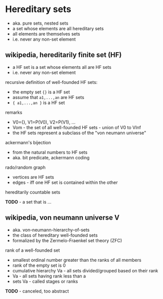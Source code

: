 
<!-- ======================================================================= -->
# Hereditary sets

* aka. pure sets, nested sets
* a set whose elements are all hereditary sets
* all elements are themselves sets
* i.e. never any non-set element

<!-- ======================================================================= -->
## wikipedia, hereditarily finite set (HF)

* a HF set is a set whose elements all are HF sets
* i.e. never any non-set element

recursive definition of well-founded HF sets:

* the empty set `{}` is a HF set
* assume that `a1,...,an` are HF sets
* `{ a1,...,an }` is a HF set

remarks

* V0={}, V1=P(V0), V2=P(V1), ...
* Vom - the set of all well-founded HF sets - union of V0 to VInf
* the HF sets represent a subclass of the "von neumann universe"

ackermann's bijection

* from the natural numbers to HF sets
* aka. bit predicate, ackermann coding

rado/random graph

* vertices are HF sets
* edges - iff one HF set is contained within the other

hereditarily countable sets

**TODO** - a set that is ...

<!-- ======================================================================= -->
## wikipedia, von neumann universe V

* aka. von-neumann-hierarchy-of-sets
* the class of hereditary well-founded sets
* formalized by the Zermelo-Fraenkel set theory (ZFC)

rank of a well-founded set

* smallest ordinal number greater than the ranks of all members
* rank of the empty set is 0
* cumulative hierarchy Va - all sets divided/grouped based on their rank
* Va - all sets having rank less than a
* sets Va - called stages or ranks

**TODO** - canceled, too abstract
